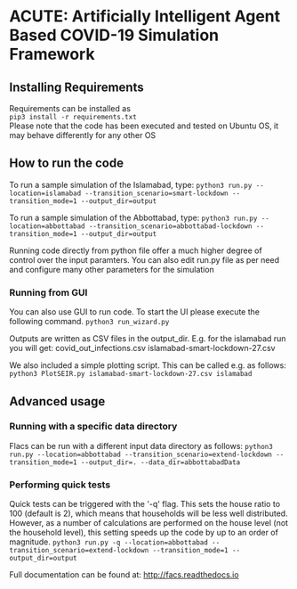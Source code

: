 # ACUTE: Artificially Intelligent Agent Based COVID-19 Simulation Framework

## Installing Requirements
Requirements can be installed as  
`pip3 install -r requirements.txt`  
Please note that the code has been executed and tested on Ubuntu OS, it may behave differently for any other OS  


## How to run the code

To run a sample simulation of the Islamabad, type:
`python3 run.py --location=islamabad --transition_scenario=smart-lockdown --transition_mode=1 --output_dir=output`  

To run a sample simulation of the Abbottabad, type:
`python3 run.py --location=abbottabad --transition_scenario=abbottabad-lockdown --transition_mode=1 --output_dir=output`

Running code directly from python file offer a much higher degree of control over the input paramters. You can also edit run.py file as per need and configure many other parameters for the simulation

### Running from GUI
You can also use GUI to run code. To start the UI please execute the following command.
`python3 run_wizard.py`


Outputs are written as CSV files in the output\_dir. E.g. for the islamabad run you will get:
covid\_out\_infections.csv
islamabad-smart-lockdown-27.csv


We also included a simple plotting script. This can be called e.g. as follows:
`python3 PlotSEIR.py islamabad-smart-lockdown-27.csv islamabad`

## Advanced usage

### Running with a specific data directory
Flacs can be run with a different input data directory as follows:
`python3 run.py --location=abbottabad --transition_scenario=extend-lockdown --transition_mode=1 --output_dir=. --data_dir=abbottabadData`

### Performing quick tests
Quick tests can be triggered with the '-q' flag. This sets the house ratio to 100 (default is 2), which means that households will be less well distributed.
However, as a number of calculations are performed on the house level (not the household level), this setting speeds up the code by up to an order of magnitude.
`python3 run.py -q --location=abbottabad --transition_scenario=extend-lockdown --transition_mode=1 --output_dir=output`

Full documentation can be found at: http://facs.readthedocs.io
 
